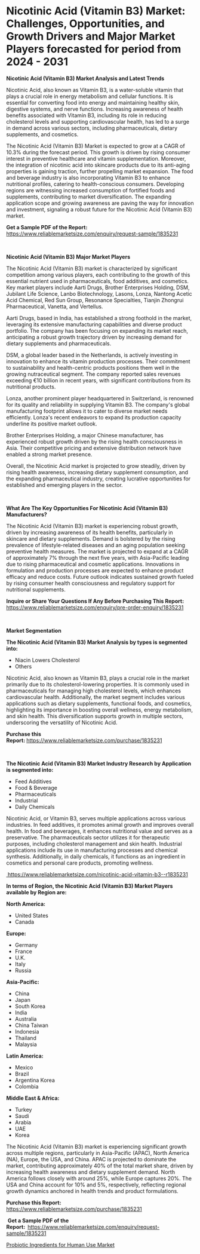 <p><h1>Nicotinic Acid (Vitamin B3) Market: Challenges, Opportunities, and Growth Drivers and Major Market Players forecasted for period from 2024 - 2031</h1></p><p><strong>Nicotinic Acid (Vitamin B3) Market Analysis and Latest Trends</strong></p>
<p><p>Nicotinic Acid, also known as Vitamin B3, is a water-soluble vitamin that plays a crucial role in energy metabolism and cellular functions. It is essential for converting food into energy and maintaining healthy skin, digestive systems, and nerve functions. Increasing awareness of health benefits associated with Vitamin B3, including its role in reducing cholesterol levels and supporting cardiovascular health, has led to a surge in demand across various sectors, including pharmaceuticals, dietary supplements, and cosmetics.</p><p>The Nicotinic Acid (Vitamin B3) Market is expected to grow at a CAGR of 10.3% during the forecast period. This growth is driven by rising consumer interest in preventive healthcare and vitamin supplementation. Moreover, the integration of nicotinic acid into skincare products due to its anti-aging properties is gaining traction, further propelling market expansion. The food and beverage industry is also incorporating Vitamin B3 to enhance nutritional profiles, catering to health-conscious consumers. Developing regions are witnessing increased consumption of fortified foods and supplements, contributing to market diversification. The expanding application scope and growing awareness are paving the way for innovation and investment, signaling a robust future for the Nicotinic Acid (Vitamin B3) market.</p></p>
<p><strong>Get a Sample PDF of the Report:&nbsp;</strong> <a href="https://www.reliablemarketsize.com/enquiry/request-sample/1835231?utm_campaign=1991&utm_medium=2&utm_source=Github&utm_content=ia&utm_term=31122024&utm_id=nicotinic-acid-vitamin-b3">https://www.reliablemarketsize.com/enquiry/request-sample/1835231</a></p>
<p>&nbsp;</p>
<p><strong>Nicotinic Acid (Vitamin B3) Major Market Players</strong></p>
<p><p>The Nicotinic Acid (Vitamin B3) market is characterized by significant competition among various players, each contributing to the growth of this essential nutrient used in pharmaceuticals, food additives, and cosmetics. Key market players include Aarti Drugs, Brother Enterprises Holding, DSM, Jubilant Life Science, Lanbo Biotechnology, Lasons, Lonza, Nantong Acetic Acid Chemical, Red Sun Group, Resonance Specialties, Tianjin Zhongrui Pharmaceutical, Vanetta, and Vertellus.</p><p>Aarti Drugs, based in India, has established a strong foothold in the market, leveraging its extensive manufacturing capabilities and diverse product portfolio. The company has been focusing on expanding its market reach, anticipating a robust growth trajectory driven by increasing demand for dietary supplements and pharmaceuticals.</p><p>DSM, a global leader based in the Netherlands, is actively investing in innovation to enhance its vitamin production processes. Their commitment to sustainability and health-centric products positions them well in the growing nutraceutical segment. The company reported sales revenues exceeding €10 billion in recent years, with significant contributions from its nutritional products.</p><p>Lonza, another prominent player headquartered in Switzerland, is renowned for its quality and reliability in supplying Vitamin B3. The company's global manufacturing footprint allows it to cater to diverse market needs efficiently. Lonza's recent endeavors to expand its production capacity underline its positive market outlook.</p><p>Brother Enterprises Holding, a major Chinese manufacturer, has experienced robust growth driven by the rising health consciousness in Asia. Their competitive pricing and extensive distribution network have enabled a strong market presence.</p><p>Overall, the Nicotinic Acid market is projected to grow steadily, driven by rising health awareness, increasing dietary supplement consumption, and the expanding pharmaceutical industry, creating lucrative opportunities for established and emerging players in the sector.</p></p>
<p>&nbsp;</p>
<p><strong>What Are The Key Opportunities For Nicotinic Acid (Vitamin B3) Manufacturers?</strong></p>
<p><p>The Nicotinic Acid (Vitamin B3) market is experiencing robust growth, driven by increasing awareness of its health benefits, particularly in skincare and dietary supplements. Demand is bolstered by the rising prevalence of lifestyle-related diseases and an aging population seeking preventive health measures. The market is projected to expand at a CAGR of approximately 7% through the next five years, with Asia-Pacific leading due to rising pharmaceutical and cosmetic applications. Innovations in formulation and production processes are expected to enhance product efficacy and reduce costs. Future outlook indicates sustained growth fueled by rising consumer health consciousness and regulatory support for nutritional supplements.</p></p>
<p><strong>Inquire or Share Your Questions If Any Before Purchasing This Report:</strong> <a href="https://www.reliablemarketsize.com/enquiry/pre-order-enquiry/1835231?utm_campaign=1991&utm_medium=2&utm_source=Github&utm_content=ia&utm_term=31122024&utm_id=nicotinic-acid-vitamin-b3">https://www.reliablemarketsize.com/enquiry/pre-order-enquiry/1835231</a></p>
<p>&nbsp;</p>
<p><strong>Market Segmentation</strong></p>
<p><strong>The Nicotinic Acid (Vitamin B3) Market Analysis by types is segmented into:</strong></p>
<p><ul><li>Niacin Lowers Cholesterol</li><li>Others</li></ul></p>
<p><p>Nicotinic Acid, also known as Vitamin B3, plays a crucial role in the market primarily due to its cholesterol-lowering properties. It is commonly used in pharmaceuticals for managing high cholesterol levels, which enhances cardiovascular health. Additionally, the market segment includes various applications such as dietary supplements, functional foods, and cosmetics, highlighting its importance in boosting overall wellness, energy metabolism, and skin health. This diversification supports growth in multiple sectors, underscoring the versatility of Nicotinic Acid.</p></p>
<p><strong>Purchase this Report:&nbsp;</strong><a href="https://www.reliablemarketsize.com/purchase/1835231?utm_campaign=1991&utm_medium=2&utm_source=Github&utm_content=ia&utm_term=31122024&utm_id=nicotinic-acid-vitamin-b3">https://www.reliablemarketsize.com/purchase/1835231</a></p>
<p>&nbsp;</p>
<p><strong>The Nicotinic Acid (Vitamin B3) Market Industry Research by Application is segmented into:</strong></p>
<p><ul><li>Feed Additives</li><li>Food & Beverage</li><li>Pharmaceuticals</li><li>Industrial</li><li>Daily Chemicals</li></ul></p>
<p><p>Nicotinic Acid, or Vitamin B3, serves multiple applications across various industries. In feed additives, it promotes animal growth and improves overall health. In food and beverages, it enhances nutritional value and serves as a preservative. The pharmaceuticals sector utilizes it for therapeutic purposes, including cholesterol management and skin health. Industrial applications include its use in manufacturing processes and chemical synthesis. Additionally, in daily chemicals, it functions as an ingredient in cosmetics and personal care products, promoting wellness.</p></p>
<p><a href="https://www.reliablemarketsize.com/nicotinic-acid-vitamin-b3--r1835231?utm_campaign=1991&utm_medium=2&utm_source=Github&utm_content=ia&utm_term=31122024&utm_id=nicotinic-acid-vitamin-b3">&nbsp;https://www.reliablemarketsize.com/nicotinic-acid-vitamin-b3--r1835231</a></p>
<p><strong>In terms of Region, the Nicotinic Acid (Vitamin B3) Market Players available by Region are:</strong></p>
<p>
    <p> <strong> North America: </strong>
        <ul>
            <li>United States</li>
            <li>Canada</li>
        </ul>
        </p> 
    <p> <strong> Europe: </strong>
        <ul>
            <li>Germany</li>
            <li>France</li>
            <li>U.K.</li>
            <li>Italy</li>
            <li>Russia</li>
        </ul>
        </p> 
    <p> <strong> Asia-Pacific: </strong>
        <ul>
            <li>China</li>
            <li>Japan</li>
            <li>South Korea</li>
            <li>India</li>
            <li>Australia</li>
            <li>China Taiwan</li>
            <li>Indonesia</li>
            <li>Thailand</li>
            <li>Malaysia</li>
        </ul>
        </p> 
    <p> <strong> Latin America: </strong>
        <ul>
            <li>Mexico</li>
            <li>Brazil</li>
            <li>Argentina Korea</li>
            <li>Colombia</li>
        </ul>
        </p> 
    <p> <strong> Middle East & Africa: </strong>
        <ul>
            <li>Turkey</li>
            <li>Saudi</li>
            <li>Arabia</li>
            <li>UAE</li>
            <li>Korea</li>
        </ul>
    </p>
    </p>
<p><p>The Nicotinic Acid (Vitamin B3) market is experiencing significant growth across multiple regions, particularly in Asia-Pacific (APAC), North America (NA), Europe, the USA, and China. APAC is projected to dominate the market, contributing approximately 40% of the total market share, driven by increasing health awareness and dietary supplement demand. North America follows closely with around 25%, while Europe captures 20%. The USA and China account for 10% and 5%, respectively, reflecting regional growth dynamics anchored in health trends and product formulations.</p></p>
<p><strong>Purchase this Report: </strong><a href="https://www.reliablemarketsize.com/purchase/1835231?utm_campaign=1991&utm_medium=2&utm_source=Github&utm_content=ia&utm_term=31122024&utm_id=nicotinic-acid-vitamin-b3">https://www.reliablemarketsize.com/purchase/1835231</a></p>
<p>&nbsp;<strong>Get a Sample PDF of the Report:&nbsp;&nbsp;</strong><a href="https://www.reliablemarketsize.com/enquiry/request-sample/1835231?utm_campaign=1991&utm_medium=2&utm_source=Github&utm_content=ia&utm_term=31122024&utm_id=nicotinic-acid-vitamin-b3">https://www.reliablemarketsize.com/enquiry/request-sample/1835231</a></p>
<p><strong></strong></p>
<p><p><a href="https://github.com/YashRP12/Market-Research-Report-List-6/blob/main/probiotic-ingredients-for-human-use-market.md?utm_campaign=1991&utm_medium=2&utm_source=Github&utm_content=ia&utm_term=31122024&utm_id=nicotinic-acid-vitamin-b3">Probiotic Ingredients for Human Use Market</a></p></p>